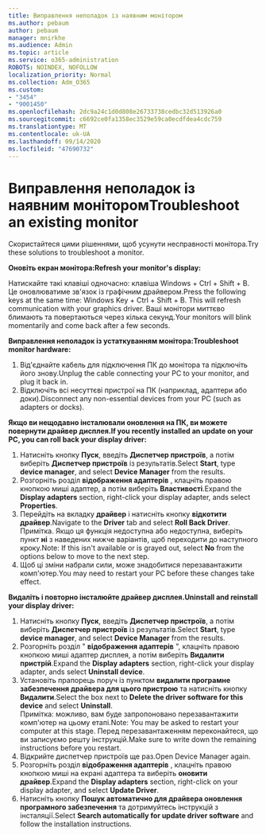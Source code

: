 ```yaml
---
title: Виправлення неполадок із наявним монітором
ms.author: pebaum
author: pebaum
manager: mnirkhe
ms.audience: Admin
ms.topic: article
ms.service: o365-administration
ROBOTS: NOINDEX, NOFOLLOW
localization_priority: Normal
ms.collection: Adm_O365
ms.custom:
- "3454"
- "9001450"
ms.openlocfilehash: 2dc9a24c1d0d808e26733738cedbc32d513926a0
ms.sourcegitcommit: c6692ce0fa1358ec3529e59ca0ecdfdea4cdc759
ms.translationtype: MT
ms.contentlocale: uk-UA
ms.lasthandoff: 09/14/2020
ms.locfileid: "47690732"
---
```

# <a name="troubleshoot-an-existing-monitor"></a><span data-ttu-id="ea185-102">Виправлення неполадок із наявним монітором</span><span class="sxs-lookup"><span data-stu-id="ea185-102">Troubleshoot an existing monitor</span></span>

<span data-ttu-id="ea185-103">Скористайтеся цими рішеннями, щоб усунути несправності монітора.</span><span class="sxs-lookup"><span data-stu-id="ea185-103">Try these solutions to troubleshoot a monitor.</span></span> 

<span data-ttu-id="ea185-104">**Оновіть екран монітора:**</span><span class="sxs-lookup"><span data-stu-id="ea185-104">**Refresh your monitor's display:**</span></span>

<span data-ttu-id="ea185-105">Натискайте такі клавіші одночасно: клавіша Windows + Ctrl + Shift + B. Це оновлюватиме зв'язок із графічним драйвером.</span><span class="sxs-lookup"><span data-stu-id="ea185-105">Press the following keys at the same time: Windows Key  + Ctrl + Shift + B. This will refresh communication with your graphics driver.</span></span> <span data-ttu-id="ea185-106">Ваші монітори миттєво блимають та повертаються через кілька секунд.</span><span class="sxs-lookup"><span data-stu-id="ea185-106">Your monitors will blink momentarily and come back after a few seconds.</span></span>

<span data-ttu-id="ea185-107">**Виправлення неполадок із устаткуванням монітора:**</span><span class="sxs-lookup"><span data-stu-id="ea185-107">**Troubleshoot monitor hardware:**</span></span>

1. <span data-ttu-id="ea185-108">Від'єднайте кабель для підключення ПК до монітора та підключіть його знову.</span><span class="sxs-lookup"><span data-stu-id="ea185-108">Unplug the cable connecting your PC to your monitor, and plug it back in.</span></span>
2. <span data-ttu-id="ea185-109">Відключіть всі несуттєві пристрої на ПК (наприклад, адаптери або доки).</span><span class="sxs-lookup"><span data-stu-id="ea185-109">Disconnect any non-essential devices from your PC (such as adapters or docks).</span></span>

<span data-ttu-id="ea185-110">**Якщо ви нещодавно інсталювали оновлення на ПК, ви можете повернути драйвер дисплея.**</span><span class="sxs-lookup"><span data-stu-id="ea185-110">**If you recently installed an update on your PC, you can roll back your display driver:**</span></span>

1. <span data-ttu-id="ea185-111">Натисніть кнопку **Пуск**, введіть **Диспетчер пристроїв**, а потім виберіть **Диспетчер пристроїв** із результатів.</span><span class="sxs-lookup"><span data-stu-id="ea185-111">Select **Start**, type **device manager**, and select **Device Manager** from the results.</span></span>
2. <span data-ttu-id="ea185-112">Розгорніть розділ **відображення адаптерів** , клацніть правою кнопкою миші адаптер, а потім виберіть **Властивості**.</span><span class="sxs-lookup"><span data-stu-id="ea185-112">Expand the **Display adapters** section, right-click your display adapter, ands select **Properties**.</span></span>
3. <span data-ttu-id="ea185-113">Перейдіть на вкладку **драйвер** і натисніть кнопку **відкотити драйвер**.</span><span class="sxs-lookup"><span data-stu-id="ea185-113">Navigate to the **Driver** tab and select **Roll Back Driver**.</span></span> <br>
<span data-ttu-id="ea185-114">Примітка. Якщо ця функція недоступна або недоступна, виберіть пункт **ні** з наведених нижче варіантів, щоб переходити до наступного кроку.</span><span class="sxs-lookup"><span data-stu-id="ea185-114">Note: If this isn't available or is grayed out, select **No** from the options below to move to the next step.</span></span>
4. <span data-ttu-id="ea185-115">Щоб ці зміни набрали сили, може знадобитися перезавантажити комп'ютер.</span><span class="sxs-lookup"><span data-stu-id="ea185-115">You may need to restart your PC before these changes take effect.</span></span>

<span data-ttu-id="ea185-116">**Видаліть і повторно інсталюйте драйвер дисплея.**</span><span class="sxs-lookup"><span data-stu-id="ea185-116">**Uninstall and reinstall your display driver:**</span></span>

1. <span data-ttu-id="ea185-117">Натисніть кнопку **Пуск**, введіть **Диспетчер пристроїв**, а потім виберіть **Диспетчер пристроїв** із результатів.</span><span class="sxs-lookup"><span data-stu-id="ea185-117">Select **Start**, type **device manager**, and select **Device Manager** from the results.</span></span>
2. <span data-ttu-id="ea185-118">Розгорніть розділ " **відображення адаптерів** ", клацніть правою кнопкою миші адаптер дисплея, а потім виберіть **Видалити пристрій**.</span><span class="sxs-lookup"><span data-stu-id="ea185-118">Expand the **Display adapters** section, right-click your display adapter, ands select **Uninstall device**.</span></span> 
3. <span data-ttu-id="ea185-119">Установіть прапорець поруч із пунктом **видалити програмне забезпечення драйвера для цього пристрою** та натисніть кнопку **Видалити**.</span><span class="sxs-lookup"><span data-stu-id="ea185-119">Select the box next to **Delete the driver software for this device** and select **Uninstall**.</span></span><br>
<span data-ttu-id="ea185-120">Примітка: можливо, вам буде запропоновано перезавантажити комп'ютер на цьому етапі.</span><span class="sxs-lookup"><span data-stu-id="ea185-120">Note: You may be asked to restart your computer at this stage.</span></span> <span data-ttu-id="ea185-121">Перед перезавантаженням переконайтеся, що ви записуємо решту інструкцій.</span><span class="sxs-lookup"><span data-stu-id="ea185-121">Make sure to write down the remaining instructions before you restart.</span></span>
4. <span data-ttu-id="ea185-122">Відкрийте диспетчер пристроїв ще раз.</span><span class="sxs-lookup"><span data-stu-id="ea185-122">Open Device Manager again.</span></span>
5. <span data-ttu-id="ea185-123">Розгорніть розділ **відображення адаптерів** , клацніть правою кнопкою миші на екрані адаптера та виберіть **оновити драйвер**.</span><span class="sxs-lookup"><span data-stu-id="ea185-123">Expand the **Display adapters** section, right-click on your display adapter, and select **Update Driver**.</span></span>
6. <span data-ttu-id="ea185-124">Натисніть кнопку **Пошук автоматично для драйвера оновлення програмного забезпечення** та дотримуйтесь інструкцій з інсталяції.</span><span class="sxs-lookup"><span data-stu-id="ea185-124">Select **Search automatically for update driver software** and follow the installation instructions.</span></span>